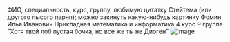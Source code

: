 ФИО, специальность, курс, группу, любимую цитатку Стейтема (или другого лысого парня); можно закинуть какую-нибудь картинку
Фомин Илья Иванович
Прикладная математика и информатика
4 курс
9 группа
"Хотя твой лоб пустая бочка, но все же ты не Диоген"
![image](https://github.com/ffomka/Tincoff_labs/assets/112898963/f9ba446b-7022-4fe1-b7e5-bdd1c163c918)
